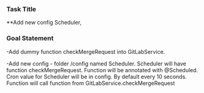 ### Task Title
**Add new config Scheduler,

### Goal Statement
-Add dummy function checkMergeRequest into GitLabService.

-Add new config - folder /config named Scheduler. Scheduler will have function checkMergeRequest. Function will be annotated with @Scheduled.
Cron value for Scheduler will be in config. By default every 10 seconds. Function will call function from GitLabService.checkMergeRequest